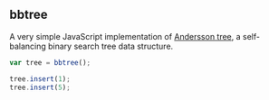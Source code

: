 ## bbtree

A very simple JavaScript implementation of [Andersson tree](http://user.it.uu.se/~arnea/ps/simp.pdf),
a self-balancing binary search tree data structure.

```js
var tree = bbtree();

tree.insert(1);
tree.insert(5);
```
